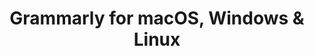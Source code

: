 ---
name: Grammarly
url: 'https://app.grammarly.com'
category: Productivity
title: 'Grammarly for macOS, Windows & Linux'
key: grammarly

---